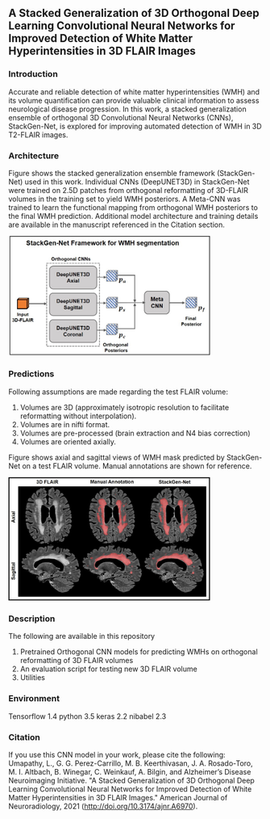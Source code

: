 ## A Stacked Generalization of 3D Orthogonal Deep Learning Convolutional Neural Networks for Improved Detection of White Matter Hyperintensities in 3D FLAIR Images

### Introduction
Accurate and reliable detection of white matter hyperintensities (WMH) and its volume quantification can provide valuable clinical information to assess neurological disease progression. 
In this work, a stacked generalization ensemble of orthogonal 3D Convolutional Neural Networks (CNNs), StackGen-Net, is explored for improving automated detection of WMH in 3D T2-FLAIR images.

### Architecture
Figure shows the stacked generalization ensemble framework (StackGen-Net) used in this work. 
Individual CNNs (DeepUNET3D) in StackGen-Net were trained on 2.5D patches from orthogonal reformatting of 3D-FLAIR volumes in the training set to yield WMH posteriors. 
A Meta-CNN was trained to learn the functional mapping from orthogonal WMH posteriors to the final WMH prediction. 
Additional model architecture and training details are available in the manuscript referenced in the Citation section.

<img src="https://github.com/lunastra26/wmh-segmentation/blob/main/Images/Architecture.jpg" width="400">

### Predictions
Following assumptions are made regarding the test FLAIR volume:
1) Volumes are 3D (approximately isotropic resolution to facilitate reformatting without interpolation).
2) Volumes are in nifti format.
3) Volumes are pre-processed (brain extraction and N4 bias correction)
4) Volumes are oriented axially.

Figure shows axial and sagittal views of WMH mask predicted by StackGen-Net on a test FLAIR volume. Manual annotations are shown for reference.

<img src="https://github.com/lunastra26/wmh-segmentation/blob/main/Images/Predictions.jpg" width="400">

### Description
The following are available in this repository
1) Pretrained Orthogonal CNN models for predicting WMHs on orthogonal reformatting of 3D FLAIR volumes
2) An evaluation script for testing new 3D FLAIR volume
3) Utilities 


### Environment
Tensorflow 1.4
python 3.5
keras 2.2
nibabel 2.3

### Citation
If you use this CNN model in your work, please cite the following:
Umapathy, L., G. G. Perez-Carrillo, M. B. Keerthivasan, J. A. Rosado-Toro, M. I. Altbach, B. Winegar, C. Weinkauf, A. Bilgin, and Alzheimer’s Disease Neuroimaging Initiative. "A Stacked Generalization of 3D Orthogonal Deep Learning Convolutional Neural Networks for Improved Detection of White Matter Hyperintensities in 3D FLAIR Images." American Journal of Neuroradiology, 2021 (http://doi.org/10.3174/ajnr.A6970).
